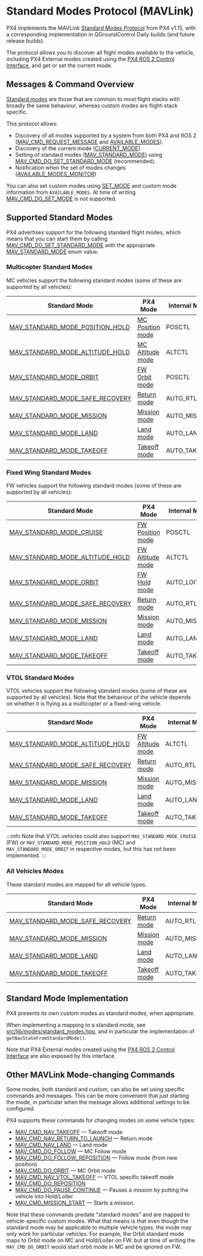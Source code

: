 # Standard Modes Protocol (MAVLink)

<Badge type="tip" text="PX4 v1.15" />

PX4 implements the MAVLink [Standard Modes Protocol](https://mavlink.io/en/services/standard_modes.md) from PX4 v1.15, with a corresponding implementation in QGroundControl Daily builds (and future release builds).

The protocol allows you to discover all flight modes available to the vehicle, including PX4 External modes created using the [PX4 ROS 2 Control Interface](../ros2/px4_ros2_control_interface.md), and get or set the current mode.

## Messages & Command Overview

[Standard modes](https://mavlink.io/en/messages/common.html#MAV_STANDARD_MODE) are those that are common to most flight stacks with broadly the same behaviour, whereas custom modes are flight-stack specific.

This protocol allows:

- Discovery of all modes supported by a system from both PX4 and ROS 2 ([MAV_CMD_REQUEST_MESSAGE](https://mavlink.io/en/messages/common.html#MAV_CMD_REQUEST_MESSAGE) and [AVAILABLE_MODES](https://mavlink.io/en/messages/common.html#AVAILABLE_MODES)).
- Discovery of the current mode ([CURRENT_MODE](https://mavlink.io/en/messages/common.html#CURRENT_MODE)).
- Setting of standard modes ([MAV_STANDARD_MODE](https://mavlink.io/en/messages/common.html#MAV_STANDARD_MODE)) using [MAV_CMD_DO_SET_STANDARD_MODE](https://mavlink.io/en/messages/common.html#MAV_CMD_DO_SET_STANDARD_MODE) (recommended).
- Notification when the set of modes changes ([AVAILABLE_MODES_MONITOR](https://mavlink.io/en/messages/common.html#AVAILABLE_MODES_MONITOR))

You can also set custom modes using [SET_MODE](https://mavlink.io/en/messages/common.html#SET_MODE) and custom mode information from `AVAILABLE_MODES`.
At time of writing [MAV_CMD_DO_SET_MODE](https://mavlink.io/en/messages/common.html#MAV_CMD_DO_SET_MODE) is not supported.

## Supported Standard Modes

PX4 advertises support for the following standard flight modes, which means that you can start them by calling [MAV_CMD_DO_SET_STANDARD_MODE](https://mavlink.io/en/messages/common.html#MAV_CMD_DO_SET_STANDARD_MODE) with the appropriate [MAV_STANDARD_MODE](https://mavlink.io/en/messages/common.html#MAV_STANDARD_MODE) enum value.

### Multicopter Standard Modes

MC vehicles support the following standard modes (some of these are supported by all vehicles):

| Standard Mode                                                          | PX4 Mode                                           | Internal Mode                     |
| ---------------------------------------------------------------------- | -------------------------------------------------- | --------------------------------- |
| [MAV\_STANDARD\_MODE\_POSITION\_HOLD][MAV_STANDARD_MODE_POSITION_HOLD] | [MC Position mode](../flight_modes_mc/position.md) | POSCTL                            |
| [MAV\_STANDARD\_MODE\_ALTITUDE\_HOLD][MAV_STANDARD_MODE_ALTITUDE_HOLD] | [MC Altitude mode](../flight_modes_mc/altitude.md) | ALTCTL                            |
| [MAV\_STANDARD\_MODE\_ORBIT][MAV_STANDARD_MODE_ORBIT]                  | [FW Orbit mode](../flight_modes_mc/orbit.md)       | POSCTL                            |
| [MAV\_STANDARD\_MODE\_SAFE\_RECOVERY][MAV_STANDARD_MODE_SAFE_RECOVERY] | [Return mode](../flight_modes/return.md)           | AUTO_RTL     |
| [MAV\_STANDARD\_MODE\_MISSION][MAV_STANDARD_MODE_MISSION]              | [Mission mode](../flight_modes_mc/mission.md)      | AUTO_MISSION |
| [MAV\_STANDARD\_MODE\_LAND][MAV_STANDARD_MODE_LAND]                    | [Land mode](../flight_modes_mc/land.md)            | AUTO_LAND    |
| [MAV\_STANDARD\_MODE\_TAKEOFF][MAV_STANDARD_MODE_TAKEOFF]              | [Takeoff mode](../flight_modes_mc/takeoff.md)      | AUTO_TAKEOFF |

[MAV_STANDARD_MODE_POSITION_HOLD]: https://mavlink.io/en/messages/common.html#MAV_STANDARD_MODE_POSITION_HOLD
[MAV_STANDARD_MODE_ORBIT]: https://mavlink.io/en/messages/common.html#MAV_STANDARD_MODE_ORBIT
[MAV_STANDARD_MODE_ALTITUDE_HOLD]: https://mavlink.io/en/messages/common.html#MAV_STANDARD_MODE_ALTITUDE_HOLD

### Fixed Wing Standard Modes

FW vehicles support the following standard modes (some of these are supported by all vehicles):

| Standard Mode                                                          | PX4 Mode                                           | Internal Mode                     |
| ---------------------------------------------------------------------- | -------------------------------------------------- | --------------------------------- |
| [MAV\_STANDARD\_MODE\_CRUISE][MAV_STANDARD_MODE_CRUISE]                | [FW Position mode](../flight_modes_fw/position.md) | POSCTL                            |
| [MAV\_STANDARD\_MODE\_ALTITUDE\_HOLD][MAV_STANDARD_MODE_ALTITUDE_HOLD] | [FW Altitude mode](../flight_modes_fw/altitude.md) | ALTCTL                            |
| [MAV\_STANDARD\_MODE\_ORBIT][MAV_STANDARD_MODE_ORBIT]                  | [FW Hold mode](../flight_modes_fw/hold.md)         | AUTO_LOITER  |
| [MAV\_STANDARD\_MODE\_SAFE\_RECOVERY][MAV_STANDARD_MODE_SAFE_RECOVERY] | [Return mode](../flight_modes/return.md)           | AUTO_RTL     |
| [MAV\_STANDARD\_MODE\_MISSION][MAV_STANDARD_MODE_MISSION]              | [Mission mode](../flight_modes_fw/mission.md)      | AUTO_MISSION |
| [MAV\_STANDARD\_MODE\_LAND][MAV_STANDARD_MODE_LAND]                    | [Land mode](../flight_modes_fw/land.md)            | AUTO_LAND    |
| [MAV\_STANDARD\_MODE\_TAKEOFF][MAV_STANDARD_MODE_TAKEOFF]              | [Takeoff mode](../flight_modes_fw/takeoff.md)      | AUTO_TAKEOFF |

[MAV_STANDARD_MODE_CRUISE]: https://mavlink.io/en/messages/common.html#MAV_STANDARD_MODE_CRUISE

### VTOL Standard Modes

VTOL vehicles support the following standard modes (some of these are supported by all vehicles).
Note that the behaviour of the vehicle depends on whether it is flying as a multicopter or a fixed-wing vehicle.

| Standard Mode                                                          | PX4 Mode                                           | Internal Mode                     |
| ---------------------------------------------------------------------- | -------------------------------------------------- | --------------------------------- |
| [MAV\_STANDARD\_MODE\_ALTITUDE\_HOLD][MAV_STANDARD_MODE_ALTITUDE_HOLD] | [FW Altitude mode](../flight_modes_fw/altitude.md) | ALTCTL                            |
| [MAV\_STANDARD\_MODE\_SAFE\_RECOVERY][MAV_STANDARD_MODE_SAFE_RECOVERY] | [Return mode](../flight_modes/return.md)           | AUTO_RTL     |
| [MAV\_STANDARD\_MODE\_MISSION][MAV_STANDARD_MODE_MISSION]              | [Mission mode](../flight_modes_mc/mission.md)      | AUTO_MISSION |
| [MAV\_STANDARD\_MODE\_LAND][MAV_STANDARD_MODE_LAND]                    | [Land mode](../flight_modes_mc/land.md)            | AUTO_LAND    |
| [MAV\_STANDARD\_MODE\_TAKEOFF][MAV_STANDARD_MODE_TAKEOFF]              | [Takeoff mode](../flight_modes_mc/takeoff.md)      | AUTO_TAKEOFF |

:::info
Note that VTOL vehicles could also support `MAV_STANDARD_MODE_CRUISE` (FW) or `MAV_STANDARD_MODE_POSITION_HOLD` (MC) and `MAV_STANDARD_MODE_ORBIT` in respective modes, but this has not been implemented.
:::

### All Vehicles Modes

These standard modes are mapped for all vehicle types.

| Standard Mode                                                          | PX4 Mode                                      | Internal Mode                     |
| ---------------------------------------------------------------------- | --------------------------------------------- | --------------------------------- |
| [MAV\_STANDARD\_MODE\_SAFE\_RECOVERY][MAV_STANDARD_MODE_SAFE_RECOVERY] | [Return mode](../flight_modes/return.md)      | AUTO_RTL     |
| [MAV\_STANDARD\_MODE\_MISSION][MAV_STANDARD_MODE_MISSION]              | [Mission mode](../flight_modes_mc/mission.md) | AUTO_MISSION |
| [MAV\_STANDARD\_MODE\_LAND][MAV_STANDARD_MODE_LAND]                    | [Land mode](../flight_modes_mc/land.md)       | AUTO_LAND    |
| [MAV\_STANDARD\_MODE\_TAKEOFF][MAV_STANDARD_MODE_TAKEOFF]              | [Takeoff mode](../flight_modes_mc/takeoff.md) | AUTO_TAKEOFF |

[MAV_STANDARD_MODE_SAFE_RECOVERY]: https://mavlink.io/en/messages/common.html#MAV_STANDARD_MODE_SAFE_RECOVERY
[MAV_STANDARD_MODE_MISSION]: https://mavlink.io/en/messages/common.html#MAV_STANDARD_MODE_MISSION
[MAV_STANDARD_MODE_LAND]: https://mavlink.io/en/messages/common.html#MAV_STANDARD_MODE_LAND
[MAV_STANDARD_MODE_TAKEOFF]: https://mavlink.io/en/messages/common.html#MAV_STANDARD_MODE_TAKEOFF

## Standard Mode Implementation

PX4 presents its own custom modes as standard modes, when appropriate.

When implementing a mapping to a standard mode, see [src/lib/modes/standard_modes.hpp](https://github.com/PX4/PX4-Autopilot/blob/main/src/lib/modes/standard_modes.hpp), and in particular the implementation of `getNavStateFromStandardMode()`.

Note that PX4 External modes created using the [PX4 ROS 2 Control Interface](../ros2/px4_ros2_control_interface.md) are also exposed by this interface.

<!--
- How are modes added to available modes - does a developer need to do anything particular when defining a new mode?
- How are their characteristics set?
- How do I notify when the set of modes changes? Do I need to do anything when I create a new mode?

- [PX4-Autopilot#24011: standard_modes: add vehicle-type specific standard modes](https://github.com/PX4/PX4-Autopilot/pull/24011)

-->

## Other MAVLink Mode-changing Commands

Some modes, both standard and custom, can also be set using specific commands and messages.
This can be more convenient that just starting the mode, in particular when the message allows additional settings to be configured.

PX4 supports these commands for changing modes on some vehicle types:

- [MAV_CMD_NAV_TAKEOFF](https://mavlink.io/en/messages/common.html#MAV_CMD_NAV_TAKEOFF) — Takeoff mode
- [MAV_CMD_NAV_RETURN_TO_LAUNCH](https://mavlink.io/en/messages/common.html#MAV_CMD_NAV_RETURN_TO_LAUNCH) — Return mode
- [MAV_CMD_NAV_LAND](https://mavlink.io/en/messages/common.html#MAV_CMD_NAV_LAND) — Land mode
- [MAV_CMD_DO_FOLLOW](https://mavlink.io/en/messages/common.html#MAV_CMD_DO_FOLLOW) — MC Follow mode
- [MAV_CMD_DO_FOLLOW_REPOSITION](https://mavlink.io/en/messages/common.html#MAV_CMD_DO_FOLLOW_REPOSITION) — Follow mode (from new position)
- [MAV_CMD_DO_ORBIT](https://mavlink.io/en/messages/common.html#MAV_CMD_DO_ORBIT) — MC Orbit mode
- [MAV_CMD_NAV_VTOL_TAKEOFF](https://mavlink.io/en/messages/common.html#MAV_CMD_NAV_VTOL_TAKEOFF) — VTOL specific takeoff mode
- [MAV_CMD_DO_REPOSITION](https://mavlink.io/en/messages/common.html#MAV_CMD_DO_REPOSITION)
- [MAV_CMD_DO_PAUSE_CONTINUE](https://mavlink.io/en/messages/common.html#MAV_CMD_DO_PAUSE_CONTINUE) — Pauses a mission by putting the vehicle into Hold/Loiter
- [MAV_CMD_MISSION_START](https://mavlink.io/en/messages/common.html#MAV_CMD_MISSION_START) — Starts a mission.

Note that these commands predate "standard modes" and are mapped to vehicle-specific custom modes.
What that means is that even though the standard mode may be applicable to multiple vehicle types, the mode may only work for particular vehicles.
For example, the Orbit standard mode maps to Orbit mode on MC and Hold/Loiter on FW: but at time of writing the `MAV_CMD_DO_ORBIT` would start orbit mode in MC and be ignored on FW.
